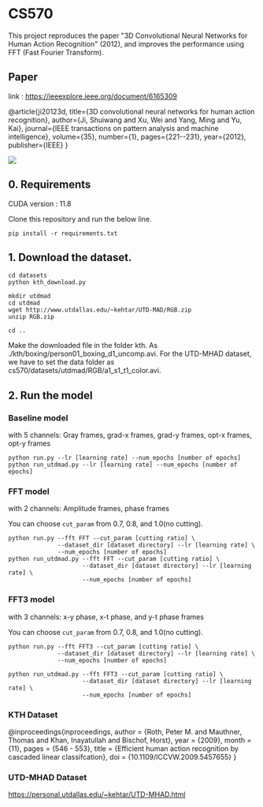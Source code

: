 # CS570
This project reproduces the paper "3D Convolutional Neural Networks for Human Action Recognition" (2012),
and improves the performance using FFT (Fast Fourier Transform).

## Paper
link : https://ieeexplore.ieee.org/document/6165309

@article{ji20123d,
  title={3D convolutional neural networks for human action recognition},
  author={Ji, Shuiwang and Xu, Wei and Yang, Ming and Yu, Kai},
  journal={IEEE transactions on pattern analysis and machine intelligence},
  volume={35},
  number={1},
  pages={221--231},
  year={2012},
  publisher={IEEE}
}

![](image.png)

## 0. Requirements

CUDA version : 11.8

Clone this repository and run the below line.

```
pip install -r requirements.txt
```


## 1. Download the dataset.

```
cd datasets
python kth_download.py

mkdir utdmad
cd utdmad
wget http://www.utdallas.edu/~kehtar/UTD-MAD/RGB.zip
unzip RGB.zip

cd ..
```

Make the downloaded file in the folder kth. As ./kth/boxing/person01_boxing_d1_uncomp.avi.
For the UTD-MHAD dataset, we have to set the data folder as cs570/datasets/utdmad/RGB/a1_s1_t1_color.avi.

## 2. Run the model

### Baseline model

with 5 channels: Gray frames, grad-x frames, grad-y frames, opt-x frames, opt-y frames

```
python run.py --lr [learning rate] --num_epochs [number of epochs]
python run_utdmad.py --lr [learning rate] --num_epochs [number of epochs]
```

### FFT model

with 2 channels: Amplitude frames, phase frames

You can choose <code>cut_param</code> from 0.7, 0.8, and 1.0(no cutting).

```
python run.py --fft FFT --cut_param [cutting ratio] \
              --dataset_dir [dataset directory] --lr [learning rate] \
              --num_epochs [number of epochs]
python run_utdmad.py --fft FFT --cut_param [cutting ratio] \
                     --dataset_dir [dataset directory] --lr [learning rate] \
                     --num_epochs [number of epochs]
```

### FFT3 model

with 3 channels: x-y phase, x-t phase, and y-t phase frames

You can choose <code>cut_param</code> from 0.7, 0.8, and 1.0(no cutting).

```
python run.py --fft FFT3 --cut_param [cutting ratio] \
              --dataset_dir [dataset directory] --lr [learning rate] \
              --num_epochs [number of epochs]

python run_utdmad.py --fft FFT3 --cut_param [cutting ratio] \
                     --dataset_dir [dataset directory] --lr [learning rate] \
                     --num_epochs [number of epochs]
```




### KTH Dataset

@inproceedings{inproceedings,
author = {Roth, Peter M. and Mauthner, Thomas and Khan, Inayatullah and Bischof, Horst},
year = {2009},
month = {11},
pages = {546 - 553},
title = {Efficient human action recognition by cascaded linear classifcation},
doi = {10.1109/ICCVW.2009.5457655}
}

### UTD-MHAD Dataset
https://personal.utdallas.edu/~kehtar/UTD-MHAD.html
